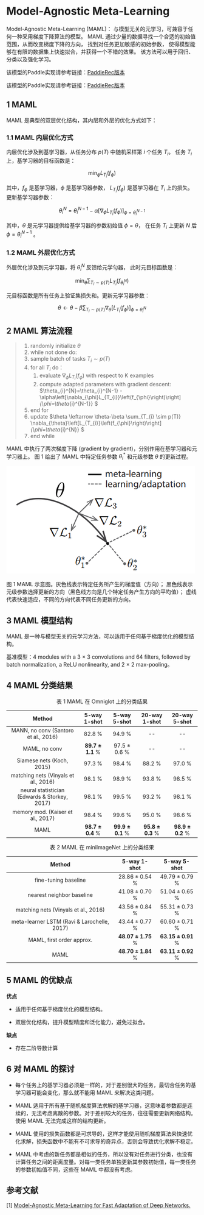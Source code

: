 # Model-Agnostic Meta-Learning

Model-Agnostic Meta-Learning (MAML)： 
与模型无关的元学习，可兼容于任何一种采用梯度下降算法的模型。
MAML 通过少量的数据寻找一个合适的初始值范围，从而改变梯度下降的方向，
找到对任务更加敏感的初始参数，
使得模型能够在有限的数据集上快速拟合，并获得一个不错的效果。
该方法可以用于回归、分类以及强化学习。

该模型的Paddle实现请参考链接：[PaddleRec版本](https://github.com/PaddlePaddle/PaddleRec/tree/master/models/multitask/maml)

该模型的Paddle实现请参考链接：[PaddleRec版本](https://github.com/PaddlePaddle/PaddleRec/tree/master/models/multitask/maml)

## 1 MAML 

MAML 是典型的双层优化结构，其内层和外层的优化方式如下：

### 1.1 MAML 内层优化方式

内层优化涉及到基学习器，从任务分布 $p(T)$ 中随机采样第 $i$ 个任务 $T_{i}$。
任务 $T_{i}$ 上，基学习器的目标函数是：

$$ 
\min _{\phi} L_{T_{i}}\left(f_{\phi}\right) 
$$

其中，$f_{\phi}$ 是基学习器，$\phi$ 是基学习器参数，
$L_{T_{i}}\left(f_{\phi}\right)$ 是基学习器在 $T_{i}$ 上的损失。
更新基学习器参数：

$$
\theta_{i}^{N}=\theta_{i}^{N-1}-\alpha\left[\nabla_{\phi}
L_{T_{i}}\left(f_{\phi}\right)\right]_{\phi=\theta_{i}^{N-1}} 
$$

其中，$\theta$ 是元学习器提供给基学习器的参数初始值 $\phi=\theta$，
在任务 $T_{i}$ 上更新 $N$ 后 $\phi=\theta_{i}^{N-1}$ 。

### 1.2 MAML 外层优化方式

外层优化涉及到元学习器，将 $\theta_{i}^{N}$ 反馈给元学匀器，
此时元目标函数是：

$$ 
\min _{\theta} \sum_{T_{i}\sim p(T)} L_{T_{i}}\left(f_{\theta_{i}^{N}}\right) 
$$

元目标函数是所有任务上验证集损失和。更新元学习器参数：

$$
\theta \leftarrow \theta-\beta \sum_{T_{i} \sim p(T)} \nabla_{\theta}\left[L_{T_{i}}\left(f_{\phi}\right)\right]_{\phi=\theta_{i}^{N}} 
$$

## 2 MAML 算法流程

>1. randomly initialize $\theta$
>2. while not done do:
>   1. sample batch of tasks $T_i \sim p(T)$
>   2. for all $T_i$ do：
>       1. evaluate $\nabla_{\phi}L_{T_{i}}\left(f_{\phi}\right)$ with respect to K examples
>       2. compute adapted parameters with gradient descent: $\theta_{i}^{N}=\theta_{i}^{N-1}   -\alpha\left[\nabla_{\phi}L_{T_{i}}\left(f_{\phi}\right)\right]_{\phi=\theta_{i}^{N-1}} $
>   3. end for
>   4. update $\theta \leftarrow \theta-\beta \sum_{T_{i} \sim p(T)} \nabla_{\theta}\left[L_{T_{i}}\left(f_{\phi}\right)\right]_{\phi=\theta_{i}^{N}} $
>3. end while

MAML 中执行了两次梯度下降 (gradient by gradient)，分别作用在基学习器和元学习器上。
图 1 给出了 MAML 中特定任务参数 $\theta_{i}^{*}$ 和元级参数 $\theta$ 的更新过程。

![MAML Schematic Diagram](../../../images/meta_learning/optimization_based_meta_learning/MAML/MAMLSchematicDiagram.png)

图 1	MAML 示意图。灰色线表示特定任务所产生的梯度值（方向）；
黑色线表示元级参数选择更新的方向（黑色线方向是几个特定任务产生方向的平均值）；
虚线代表快速适应，不同的方向代表不同任务更新的方向。


## 3 MAML 模型结构

MAML 是一种与模型无关的元学习方法，可以适用于任何基于梯度优化的模型结构。

基准模型：4 modules with a 3  $\times$ 3 convolutions and 64 filters, 
followed by batch normalization, 
a ReLU nonlinearity, 
and 2 $\times$ 2 max-pooling。


## 4 MAML 分类结果

<center>
表 1	MAML 在 Omniglot 上的分类结果
</center>

| Method | 5-way 1-shot | 5-way 5-shot | 20-way 1-shot | 20-way 5-shot |  
| :----: | :----: | :----: | :----: | :----: |
| MANN, no conv (Santoro et al., 2016) | 82.8 $\%$ | 94.9 $\%$ | -- | -- |
| MAML, no conv | **89.7 $\pm$ 1.1** $\%$ | 97.5 $\pm$ 0.6 $\%$ | -- | -- |
| Siamese nets (Koch, 2015) | 97.3 $\%$ | 98.4 $\%$ | 88.2 $\%$ | 97.0 $\%$ |
| matching nets (Vinyals et al., 2016) | 98.1 $\%$ | 98.9 $\%$ | 93.8 $\%$ | 98.5 $\%$ |
| neural statistician (Edwards & Storkey, 2017) | 98.1 $\%$ | 99.5 $\%$ | 93.2 $\%$ | 98.1 $\%$ |
| memory mod. (Kaiser et al., 2017) | 98.4 $\%$ | 99.6 $\%$ | 95.0 $\%$ | 98.6 $\%$ |
| MAML | **98.7 $\pm$ 0.4** $\%$ | **99.9 $\pm$ 0.1** $\%$ | **95.8 $\pm$ 0.3** $\%$ | **98.9 $\pm$ 0.2** $\%$ |

<center>
表 2	MAML 在 miniImageNet 上的分类结果
</center>

| Method | 5-way 1-shot | 5-way 5-shot |
| :----: | :----: | :----: |
| fine-tuning baseline | 28.86 $\pm$ 0.54 $\%$ | 49.79 $\pm$ 0.79 $\%$ |
| nearest neighbor baseline | 41.08 $\pm$ 0.70 $\%$ | 51.04 $\pm$ 0.65 $\%$ |
| matching nets (Vinyals et al., 2016) | 43.56 $\pm$ 0.84 $\%$ | 55.31 $\pm$ 0.73 $\%$ |
| meta-learner LSTM (Ravi & Larochelle, 2017) | 43.44 $\pm$ 0.77 $\%$ | 60.60 $\pm$ 0.71 $\%$ |
| MAML, first order approx. | **48.07 $\pm$ 1.75** $\%$ | **63.15 $\pm$ 0.91** $\%$ |
| MAML | **48.70 $\pm$ 1.84** $\%$ | **63.11 $\pm$ 0.92** $\%$ |


## 5 MAML 的优缺点

**优点**

- 适用于任何基于梯度优化的模型结构。

- 双层优化结构，提升模型精度和泛化能力，避免过拟合。

**缺点**

- 存在二阶导数计算


## 6 对 MAML 的探讨

- 每个任务上的基学习器必须是一样的，对于差别很大的任务，最切合任务的基学习器可能会变化，那么就不能用 MAML 来解决这类问题。

- MAML 适用于所有基于随机梯度算法求解的基学习器，这意味着参数都是连续的，无法考虑离散的参数。对于差别较大的任务，往往需要更新网络结构。使用 MAML 无法完成这样的结构更新。

- MAML 使用的损失函数都是可求导的，这样才能使用随机梯度算法来快速优化求解，损失函数中不能有不可求导的奇异点，否则会导致优化求解不稳定。

- MAML 中考虑的新任务都是相似的任务，所以没有对任务进行分类，也没有计算任务之间的距离度量。对每一类任务单独更新其参数初始值，每一类任务的参数初始值不同，这些在 MAML 中都没有考虑。


## 参考文献

[1] [Model-Agnostic Meta-Learning for Fast Adaptation of Deep Networks.](http://proceedings.mlr.press/v70/finn17a.html)





